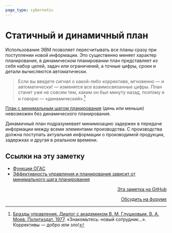 ```yaml
---
page_type: cybernetic
---
```


# Статичный и динамичный план

Использование ЭВМ позволяет пересчитывать все планы сразу при поступлении новой информации. Это существенно меняет характер планирования, в динамическом планировании план представляет из себя набор целей, задач или ограничений, а точные цифры, сроки и детали вычисляются автоматически.

> Если вы введете сигнал о какой-либо коррективе, мгновенно — и автоматически! — изменятся все взаимосвязанные цифры. План станет уже не совсем тем, каким он был минуту назад, поэтому я и говорю — «динамический».[^1]

[План с минимальным шагом планирования](20230129160949.md) (день или меньше) невозможен без динамического планирования.

Динамичный план подразумевает минимизацию задержек в передаче информации между всеми элементами производства. С производства должна поступать актуальная информации о производимой продукции, задержках и другая в реальном времени.

[^1]:  [Бразды управления. Диалог с академиком В. М. Глушковым. В. А. Моев. Политиздат. 1977](МоевБраздыУправления1977.md). «Знакомьтесь: новый сотрудник...». Коррективы — добро или зло!

## Ссылки на эту заметку

* [Функции ОГАС](20230129164212.md)
* [Эффективность управления и планирования зависит от минимального шага планирования](20230129160949.md)


<p v-pre style="text-align: right">
  <a href="https://github.com/Kverde/algorithms/blob/main/source/20230129165651.md" target="_blank">
  Эта заметка на GitHub
  </a>
</p>



<p v-pre style="text-align: right">
  <a href="https://discourse.comtext.space/new-topic?title=%D0%A1%D1%82%D0%B0%D1%82%D0%B8%D1%87%D0%BD%D1%8B%D0%B9%20%D0%B8%20%D0%B4%D0%B8%D0%BD%D0%B0%D0%BC%D0%B8%D1%87%D0%BD%D1%8B%D0%B9%20%D0%BF%D0%BB%D0%B0%D0%BD&body=&category=algorithm" target="_blank">
  Обсудить на форуме
  </a>
</p>
